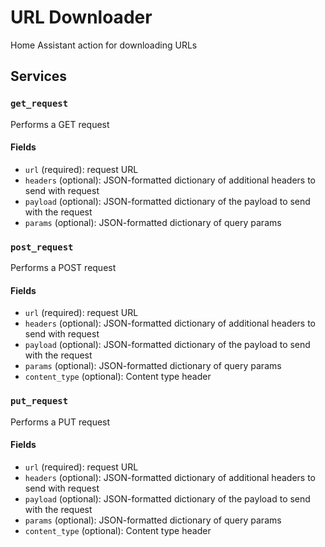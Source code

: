 # URL Downloader

Home Assistant action for downloading URLs

## Services

### `get_request`

Performs a GET request

#### Fields

* `url` (required): request URL
* `headers` (optional): JSON-formatted dictionary of additional headers to send with request
* `payload` (optional): JSON-formatted dictionary of the payload to send with the request
* `params` (optional): JSON-formatted dictionary of query params

### `post_request`

Performs a POST request

#### Fields

* `url` (required): request URL
* `headers` (optional): JSON-formatted dictionary of additional headers to send with request
* `payload` (optional): JSON-formatted dictionary of the payload to send with the request
* `params` (optional): JSON-formatted dictionary of query params
* `content_type` (optional): Content type header

### `put_request`

Performs a PUT request

#### Fields

* `url` (required): request URL
* `headers` (optional): JSON-formatted dictionary of additional headers to send with request
* `payload` (optional): JSON-formatted dictionary of the payload to send with the request
* `params` (optional): JSON-formatted dictionary of query params
* `content_type` (optional): Content type header
